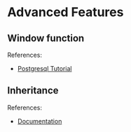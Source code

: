 # Advanced Features

## Window function

References:

- [Postgresql Tutorial](https://www.postgresqltutorial.com/postgresql-window-function/)


## Inheritance

References:

- [Documentation](https://www.postgresql.org/docs/current/tutorial-inheritance.html)
